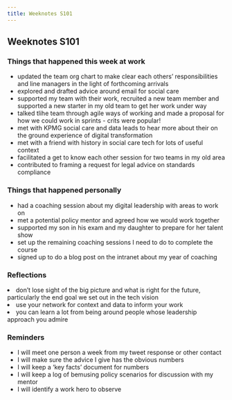 ```yaml
---
title: Weeknotes S101
---
```


<h2>Weeknotes S101</h2>

<p><h3>Things that happened this week at work</h3></p>
<ul>
<li>updated the team org chart to make clear each others’ responsibilities and line managers in the light of forthcoming arrivals</li>
<li>explored and drafted advice around email for social care</li>
<li>supported my team with their work, recruited a new team member and supported a new starter in my old team to get her work under way</li>
<li>talked tlihe team through agile ways of working and made a proposal for how we could work in sprints - crits were popular!</li>
<li>met with KPMG social care and data leads to hear more about their on the ground experience of digital transformation</li>
<li>met with a friend with history in social care tech for lots of useful context</li>
<li>facilitated a get to know each other session for two teams in my old area</li>
<li>contributed to framing a request for legal advice on standards compliance</li>
</ul>
<p><h3>Things that happened personally</h3></p>
<ul>
<li>had a coaching session about my digital leadership with areas to work on</li>
<li>met a potential policy mentor and agreed how we would work together</li>
<li>supported my son in his exam and my daughter to prepare for her talent show</li>
<li>set up the remaining coaching sessions I need to do to complete the course</li>
<li>signed up to do a blog post on the intranet about my year of coaching</li>
</ul>
<p><h3>Reflections</h3></p>
</ul>
<li>don’t lose sight of the big picture and what is right for the future, particularly the end goal we set out in the tech vision</li>
<li>use your network for context and data to inform your work</li>
<li>you can learn a lot from being around people whose leadership approach you admire</li>
</ul>
<p><h3>Reminders</h3></p>
<ul>
<li>I will meet one person a week from my tweet response or other contact</li> 
<li>I will make sure the advice I give has the obvious numbers</li> 
<li>I will keep a ‘key facts’ document for numbers</li>
<li>I will keep a log of bemusing policy scenarios for discussion with my mentor</li>
<li>I will identify a work hero to observe</li>
</ul>
